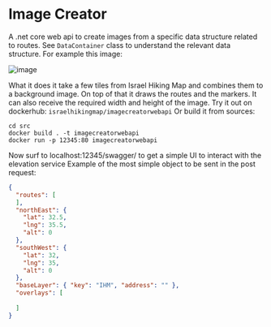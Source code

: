 # Image Creator
A .net core web api to create images from a specific data structure related to routes.
See `DataContainer` class to understand the relevant data structure.
For example this image:

![image](https://user-images.githubusercontent.com/3269297/147157323-609d38d3-59bd-4b90-90f4-43931fb6161f.png)

What it does it take a few tiles from Israel Hiking Map and combines them to a background image.
On top of that it draws the routes and the markers.
It can also receive the required width and height of the image.
Try it out on dockerhub: `israelhikingmap/imagecreatorwebapi`
Or build it from sources:
```
cd src
docker build . -t imagecreatorwebapi
docker run -p 12345:80 imagecreatorwebapi
```

Now surf to localhost:12345/swagger/ to get a simple UI to interact with the elevation service
Example of the most simple object to be sent in the post request:
```json
{
  "routes": [
  ],
  "northEast": {
    "lat": 32.5,
    "lng": 35.5,
    "alt": 0
  },
  "southWest": {
    "lat": 32,
    "lng": 35,
    "alt": 0
  },
  "baseLayer": { "key": "IHM", "address": "" },
  "overlays": [
    
  ]
}
```
